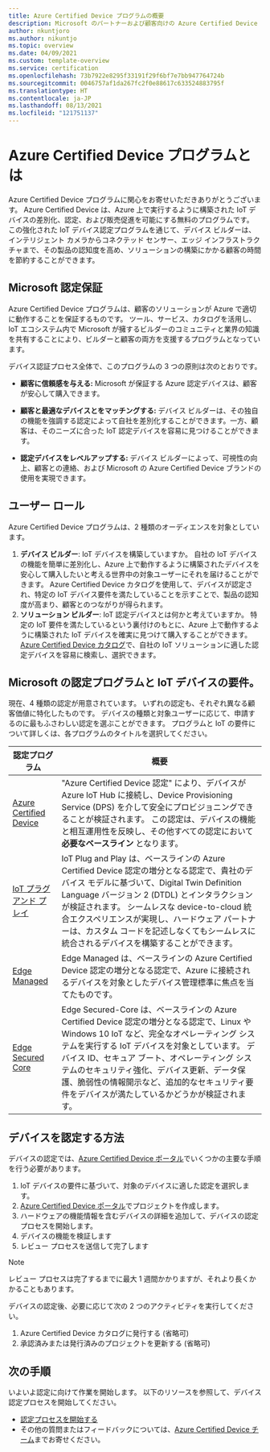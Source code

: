 ```yaml
---
title: Azure Certified Device プログラムの概要
description: Microsoft のパートナーおよび顧客向けの Azure Certified Device プログラムの概要。 これらのリソースを使用して、デバイス認定プロセスを開始します。 IoT デバイスの要件からデバイスの発行まで、デバイスを認定する方法について説明します。
author: nkuntjoro
ms.author: nikuntjo
ms.topic: overview
ms.date: 04/09/2021
ms.custom: template-overview
ms.service: certification
ms.openlocfilehash: 73b7922e8295f33191f29f6bf7e7bb947764724b
ms.sourcegitcommit: 0046757af1da267fc2f0e88617c633524883795f
ms.translationtype: HT
ms.contentlocale: ja-JP
ms.lasthandoff: 08/13/2021
ms.locfileid: "121751137"
---
```

# <a name="what-is-the-azure-certified-device-program"></a>Azure Certified Device プログラムとは

Azure Certified Device プログラムに関心をお寄せいただきありがとうございます。 Azure Certified Device は、Azure 上で実行するように構築された IoT デバイスの差別化、認定、および販売促進を可能にする無料のプログラムです。 この強化された IoT デバイス認定プログラムを通じて、デバイス ビルダーは、インテリジェント カメラからコネクテッド センサー、エッジ インフラストラクチャまで、その製品の認知度を高め、ソリューションの構築にかかる顧客の時間を節約することができます。

## <a name="our-certification-promise"></a>Microsoft 認定保証

Azure Certified Device プログラムは、顧客のソリューションが Azure で適切に動作することを保証するものです。 ツール、サービス、カタログを活用し、IoT エコシステム内で Microsoft が擁するビルダーのコミュニティと業界の知識を共有することにより、ビルダーと顧客の両方を支援するプログラムとなっています。

デバイス認証プロセス全体で、このプログラムの 3 つの原則は次のとおりです。

- **顧客に信頼感を与える:** Microsoft が保証する Azure 認定デバイスは、顧客が安心して購入できます。

- **顧客と最適なデバイスとをマッチングする:** デバイス ビルダーは、その独自の機能を強調する認定によって自社を差別化することができます。一方、顧客は、そのニーズに合った IoT 認定デバイスを容易に見つけることができます。

- **認定デバイスをレベルアップする:** デバイス ビルダーによって、可視性の向上、顧客との連絡、および Microsoft の Azure Certified Device ブランドの使用を実現できます。

## <a name="user-roles"></a>ユーザー ロール

Azure Certified Device プログラムは、2 種類のオーディエンスを対象としています。

1. **デバイス ビルダー**: IoT デバイスを構築していますか。 自社の IoT デバイスの機能を簡単に差別化し、Azure 上で動作するように構築されたデバイスを安心して購入したいと考える世界中の対象ユーザーにそれを届けることができます。 Azure Certified Device カタログを使用して、デバイスが認定され、特定の IoT デバイス要件を満たしていることを示すことで、製品の認知度が高まり、顧客とのつながりが得られます。
1.  **ソリューション ビルダー**: IoT 認定デバイスとは何かと考えていますか。 特定の IoT 要件を満たしているという裏付けのもとに、Azure 上で動作するように構築された IoT デバイスを確実に見つけて購入することができます。 [Azure Certified Device カタログ](https://devicecatalog.azure.com/)で、自社の IoT ソリューションに適した認定デバイスを容易に検索し、選択できます。

## <a name="our-certification-programs-and-iot-device-requirements"></a>Microsoft の認定プログラムと IoT デバイスの要件。

現在、4 種類の認定が用意されています。 いずれの認定も、それぞれ異なる顧客価値に特化したものです。 デバイスの種類と対象ユーザーに応じて、申請するのに最もふさわしい認定を選ぶことができます。 プログラムと IoT の要件について詳しくは、各プログラムのタイトルを選択してください。

| 認定プログラム         |  概要                      |
------------------------------|-------------------------------------------------|
| [Azure Certified Device](program-requirements-azure-certified-device.md)          | "Azure Certified Device 認定" により、デバイスが Azure IoT Hub に接続し、Device Provisioning Service (DPS) を介して安全にプロビジョニングできることが検証されます。 この認定は、デバイスの機能と相互運用性を反映し、その他すべての認定において **必要なベースライン** となります。          |
| [IoT プラグ アンド プレイ](program-requirements-pnp.md) | IoT Plug and Play は、ベースラインの Azure Certified Device 認定の増分となる認定で、貴社のデバイス モデルに基づいて、Digital Twin Definition Language バージョン 2 (DTDL) とインタラクションが検証されます。 シームレスな device-to-cloud 統合エクスペリエンスが実現し、ハードウェア パートナーは、カスタム コードを記述しなくてもシームレスに統合されるデバイスを構築することができます。  |
| [Edge Managed](program-requirements-edge-managed.md) | Edge Managed は、ベースラインの Azure Certified Device 認定の増分となる認定で、Azure に接続されるデバイスを対象としたデバイス管理標準に焦点を当てたものです。  |
| [Edge Secured Core](program-requirements-edge-secured-core.md)                             | Edge Secured-Core は、ベースラインの Azure Certified Device 認定の増分となる認定で、Linux や Windows 10 IoT など、完全なオペレーティング システムを実行する IoT デバイスを対象としています。 デバイス ID、セキュア ブート、オペレーティング システムのセキュリティ強化、デバイス更新、データ保護、脆弱性の情報開示など、追加的なセキュリティ要件をデバイスが満たしているかどうかが検証されます。 |

## <a name="how-to-certify-your-device"></a>デバイスを認定する方法

デバイスの認定では、[Azure Certified Device ポータル](https://certify.azure.com)でいくつかの主要な手順を行う必要があります。

1. IoT デバイスの要件に基づいて、対象のデバイスに適した認定を選択します。
1. [Azure Certified Device ポータル](https://certify.azure.com)でプロジェクトを作成します。
1. ハードウェアの機能情報を含むデバイスの詳細を追加して、デバイスの認定プロセスを開始します。
1. デバイスの機能を検証します
1. レビュー プロセスを送信して完了します

> [!Note]
> レビュー プロセスは完了するまでに最大 1 週間かかりますが、それより長くかかることもあります。

デバイスの認定後、必要に応じて次の 2 つのアクティビティを実行してください。 

1. Azure Certified Device カタログに発行する (省略可)
1. 承認済みまたは発行済みのプロジェクトを更新する (省略可)

## <a name="next-steps"></a>次の手順

いよいよ認定に向けて作業を開始します。 以下のリソースを参照して、デバイス認定プロセスを開始してください。

- [認定プロセスを開始する](tutorial-00-selecting-your-certification.md)
- その他の質問またはフィードバックについては、[Azure Certified Device チーム](mailto:iotcert@microsoft.com)までお寄せください。
